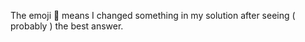 The emoji :hammer: means I changed something in my solution after seeing ( probably ) the best answer.
